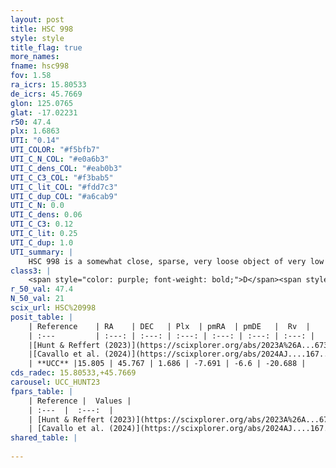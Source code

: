 ```yaml
---
layout: post
title: HSC 998
style: style
title_flag: true
more_names: 
fname: hsc998
fov: 1.58
ra_icrs: 15.80533
de_icrs: 45.7669
glon: 125.0765
glat: -17.02231
r50: 47.4
plx: 1.6863
UTI: "0.14"
UTI_COLOR: "#f5bfb7"
UTI_C_N_COL: "#e0a6b3"
UTI_C_dens_COL: "#eab0b3"
UTI_C_C3_COL: "#f3bab5"
UTI_C_lit_COL: "#fdd7c3"
UTI_C_dup_COL: "#a6cab9"
UTI_C_N: 0.0
UTI_C_dens: 0.06
UTI_C_C3: 0.12
UTI_C_lit: 0.25
UTI_C_dup: 1.0
UTI_summary: |
    HSC 998 is a somewhat close, sparse, very loose object of very low C3 quality. It was recently reported in the literature.<br><br><span style="color: #99180f; font-weight: bold;">Warning: </span>contains less than 25 stars with <i>P>0.5</i> estimated.
class3: |
    <span style="color: purple; font-weight: bold;">D</span><span style="color: red; font-weight: bold;">C</span>
r_50_val: 47.4
N_50_val: 21
scix_url: HSC%20998
posit_table: |
    | Reference    | RA    | DEC   | Plx  | pmRA  | pmDE   |  Rv  |
    | :---         | :---: | :---: | :---: | :---: | :---: | :---: |
    |[Hunt & Reffert (2023)](https://scixplorer.org/abs/2023A%26A...673A.114H) | 15.846 | 45.866 | 1.706 | -7.586 | -6.519 | -16.551 |
    |[Cavallo et al. (2024)](https://scixplorer.org/abs/2024AJ....167...12C) | 15.945 | 45.644 | 1.716 | -- | -- | -- |
    | **UCC** |15.805 | 45.767 | 1.686 | -7.691 | -6.6 | -20.688 | 
cds_radec: 15.80533,+45.7669
carousel: UCC_HUNT23
fpars_table: |
    | Reference |  Values |
    | :---  |  :---:  |
    | [Hunt & Reffert (2023)](https://scixplorer.org/abs/2023A%26A...673A.114H) | `AV50=0.24, diffAV50=0.43, MOD50=8.748, logAge50=8.455` |
    | [Cavallo et al. (2024)](https://scixplorer.org/abs/2024AJ....167...12C) | `AV50=0.64, dMod50=8.87, logAge50=8.5, [Fe/H]50=0.46` |
shared_table: |
    
---
```

